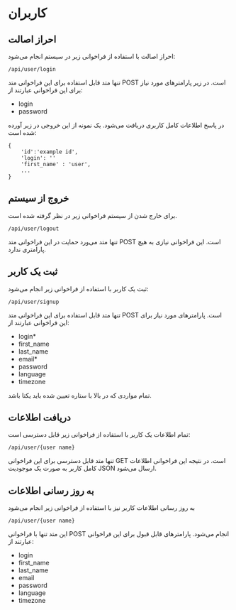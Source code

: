 # کاربران

## احراز اصالت

احراز اصالت با استفاده از فراخوانی زیر در سیستم انجام می‌شود:

	/api/user/login

تنها متد قابل استفاده برای این فراخوانی متد POST است. در زیر پارامترهای مورد نیاز برای این فراخوانی عبارتند از:

- login
- password

در پاسخ اطلاعات کامل کاربری دریافت می‌شود. یک نمونه از این خروجی در زیر آورده شده است:

	{
		'id':'example id',
		'login': ''
		'first_name' : 'user',
		...
	}

## خروج از سیستم 

برای خارج شدن از سیستم فراخوانی زیر در نظر گرفته شده است.

	/api/user/logout

تنها متد می‌ورد حمایت در این فراخوانی متد POST است. این فراخوانی نیازی به هیچ پارامتری ندارد.

## ثبت یک کاربر

ثبت یک کاربر با استفاده از فراخوانی زیر انجام می‌شود:

	/api/user/signup

تنها متد قابل استفاده برای این فراخوانی متد POST است. پارامترهای مورد نیاز برای این فراخوانی عبارتند از:

- login*
- first_name
- last_name
- email*
- password
- language
- timezone


تمام مواردی که در بالا با ستاره تعیین شده باید یکتا باشد.

## دریافت اطلاعات

تمام اطلاعات یک کاربر با استفاده از فراخوانی زیر قابل دسترسی است:

	/api/user/{user name}

تنها متد قابل دسترسی برای این فراخوانی GET است. در نتیجه این فراخوانی اطلاعات کامل کاربر به صورت یک موجودیت JSON ارسال می‌شود.

## به روز رسانی اطلاعات

به روز رسانی اطلاعات کاربر نیز با استفاده از فراخوانی زیر انجام می‌شود

	/api/user/{user name}
	
این متد تنها با فراخوانی POST انجام می‌شود. پارامترهای قابل قبول برای این فراخوانی عبارتند از:

- login
- first_name
- last_name
- email
- password
- language
- timezone